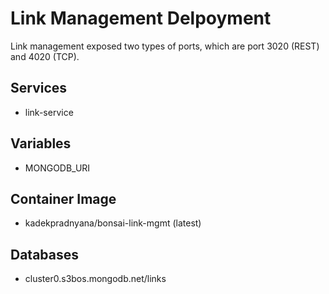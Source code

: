 # Link Management Delpoyment

Link management exposed two types of ports, which are port 3020 (REST) and 4020 (TCP).

## Services

- link-service

## Variables

- MONGODB_URI

## Container Image

- kadekpradnyana/bonsai-link-mgmt (latest)

## Databases

- cluster0.s3bos.mongodb.net/links